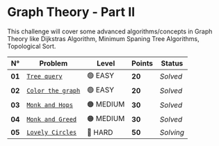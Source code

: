 # Graph Theory - Part II

This challenge will cover some advanced algorithms/concepts in Graph Theory like Dijkstras Algorithm, Minimum Spaning Tree Algorithms, Topological Sort.

| N°     | Problem                                          | Level     | Points | Status    |
| ------ | ------------------------------------------------ | --------- | ------ | --------- |
| **01** | [`Tree query`](./Tree-Query/README.md)           | 🟢 EASY   | **20** | _Solved_  |
| **02** | [`Color the graph`](./Color-the-Graph/README.md) | 🟢 EASY   | **20** | _Solved_  |
| **03** | [`Monk and Hops`](./Monk-and-Hops/README.md)     | 🟠 MEDIUM | **30** | _Solved_  |
| **04** | [`Monk and Greed`](./Monk-and-Greed/README.md)   | 🟠 MEDIUM | **30** | _Solved_  |
| **05** | [`Lovely Circles`](./Lovely-Circles/README.md)   | 🔴 HARD   | **50** | _Solving_ |
